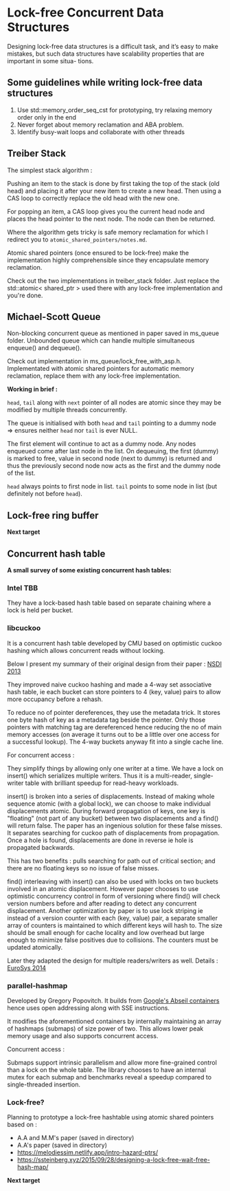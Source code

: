 # Lock-free Concurrent Data Structures

Designing lock-free data structures is a difficult task, and it’s easy to make mistakes,
but such data structures have scalability properties that are important in some situa-
tions.

## Some guidelines while writing lock-free data structures

1. Use std::memory_order_seq_cst for prototyping, try relaxing memory order only in the end
2. Never forget about memory reclamation and ABA problem.
3. Identify busy-wait loops and collaborate with other threads

## Treiber Stack

The simplest stack algorithm : 

Pushing an item to the stack is done by first taking the top of the stack (old head) and placing it after your new item to create a new head. Then using a CAS loop to correctly replace the old head with the new one.

For popping an item, a CAS loop gives you the current head node and places the head pointer to the next node. The node can then be returned.

Where the algorithm gets tricky is safe memory reclamation for which I redirect you to `atomic_shared_pointers/notes.md`.

Atomic shared pointers (once ensured to be lock-free) make the implementation highly comprehensible since they encapsulate memory reclamation. 

Check out the two implementations in treiber_stack folder. Just replace the std::atomic< shared_ptr > used there with any lock-free implementation and you're done.

## Michael-Scott Queue

Non-blocking concurrent queue as mentioned in paper saved in ms_queue folder. Unbounded queue which can handle multiple simultaneous enqueue() and dequeue().

Check out implementation in ms_queue/lock_free_with_asp.h. Implementated with atomic shared pointers for automatic memory reclamation, replace them with any lock-free implementation.

**Working in brief :**

`head`, `tail` along with `next` pointer of all nodes are atomic since they may be modified by multiple threads concurrently.

The queue is initialised with both `head` and `tail` pointing to a dummy node => ensures neither `head` nor `tail` is ever NULL.

The first element will continue to act as a dummy node. Any nodes enqueued come after last node in the list. On dequeuing, the first (dummy) is marked to free, value in second node (next to dummy) is returned and thus the previously second node now acts as the first and the dummy node of the list. 

`head` always points to first node in list. `tail` points to some node in list (but definitely not before `head`).

## Lock-free ring buffer

**Next target**

## Concurrent hash table

**A small survey of some existing concurrent hash tables:**

### Intel TBB

They have a lock-based hash table based on separate chaining where a lock is held per bucket.

### libcuckoo

It is a concurrent hash table developed by CMU based on optimistic cuckoo hashing which allows concurrent reads without locking.

Below I present my summary of their original design from their paper : [NSDI 2013](https://www.cs.cmu.edu/~dga/papers/memc3-nsdi2013.pdf) 

They improved naive cuckoo hashing and made a 4-way set associative hash table, ie each bucket can store pointers to 4 (key, value) pairs to allow more occupancy before a rehash.

To reduce no of pointer dereferences, they use the metadata trick. It stores one byte hash of key as a metadata tag beside the pointer. Only those pointers with matching tag are dereferenced hence reducing the no of main memory accesses (on average it turns out to be a little over one access for a successful lookup). The 4-way buckets anyway fit into a single cache line. 

For concurrent access :

They simplify things by allowing only one writer at a time. We have a lock on insert() which serializes multiple writers. Thus it is a multi-reader, single-writer table with brilliant speedup for read-heavy workloads.

insert() is broken into a series of displacements. Instead of making whole sequence atomic (with a global lock), we can choose to make individual displacements atomic. During forward propagation of keys, one key is "floating" (not part of any bucket) between two displacements and a find() will return false. The paper has an ingenious solution for these false misses. It separates searching for cuckoo path of displacements from propagation. Once a hole is found, displacements are done in reverse ie hole is propagated backwards. 

This has two benefits : pulls searching for path out of critical section; and there are no floating keys so no issue of false misses.

find() interleaving with insert() can also be used with locks on two buckets involved in an atomic displacement. However paper chooses to use optimistic concurrency control in form of versioning where find() will check version numbers before and after reading to detect any concurrent displacement. Another optimization by paper is to use lock striping ie instead of a version counter with each (key, value) pair, a separate smaller array of counters is maintained to which different keys will hash to. The size should be small enough for cache locality and low overhead but large enough to minimize false positives due to collisions. The counters must be updated atomically.

Later they adapted the design for multiple readers/writers as well. Details : [EuroSys 2014](https://www.cs.princeton.edu/~mfreed/docs/cuckoo-eurosys14.pdf)

### parallel-hashmap

Developed by Gregory Popovitch. It builds from [Google's Abseil containers](https://abseil.io/docs/cpp/guides/container) hence uses open addressing along with SSE instructions. 

It modifies the aforementioned containers by internally maintaining an array of hashmaps (submaps) of size power of two. This allows lower peak memory usage and also supports concurrent access.

Concurrent access : 

Submaps support intrinsic parallelism and allow more fine-grained control than a lock on the whole table. The library chooses to have an internal mutex for each submap and benchmarks reveal a speedup compared to single-threaded insertion.

### Lock-free?

Planning to prototype a lock-free hashtable using atomic shared pointers based on :

- A.A and M.M's paper (saved in directory)
- A.A's paper (saved in directory)
- https://melodiessim.netlify.app/intro-hazard-ptrs/
- https://ssteinberg.xyz/2015/09/28/designing-a-lock-free-wait-free-hash-map/

**Next target**